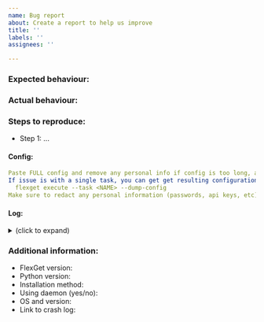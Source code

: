 ```yaml
---
name: Bug report
about: Create a report to help us improve
title: ''
labels: ''
assignees: ''

---
```


<!---
Before opening an issue, verify:

- Is this a feature request? Post it on https://feathub.com/Flexget/Flexget
- Is this an issue with webui? Make an issue over on https://github.com/Flexget/webui
- Did you recently upgrade? Look at the Change Log and Upgrade Actions to make sure that you don't need to make any changes to your config https://flexget.com/ChangeLog https://flexget.com/UpgradeActions
- Are you running FlexGet as a daemon? Stop it completely and then start it again https://flexget.com/CLI/daemon
- Did you search to see if the issue already exists? https://github.com/Flexget/Flexget/issues
- Did you fill out the issue template as completely as possible?

The issue template is here because it helps to ensure you submitted all the necessary information the first time, and allows us to more quickly review issues. Please fill it out correctly and do not ignore it, no matter how irrelevant you think it may be. Thanks in advance for your help with this!
--->

### Expected behaviour:

<!---
Please don't just say "it doesn't crash" or "it works". Explain what the expected result is.
--->

### Actual behaviour:

### Steps to reproduce:
- Step 1: ...

#### Config:
```yaml
Paste FULL config and remove any personal info if config is too long, attach the file to the ticket.
If issue is with a single task, you can get get resulting configuration by running:
  flexget execute --task <NAME> --dump-config
Make sure to redact any personal information (passwords, api keys, etc) !
```
  
#### Log:
<details>
 <summary>(click to expand)</summary>

```
paste log output here
```
</details>

### Additional information:

- FlexGet version:
- Python version:
- Installation method:
- Using daemon (yes/no):
- OS and version:
- Link to crash log:

<!---
In config and debug/crash logs, remember to redact any personal or sensitive information such as passwords, API keys, private URLs and so on.

Please verify that the following data is present before submitting your issue:

- Link to a paste service or paste above the relevant config (preferably full config, including templates if present). Please make sure the paste does not expire, if possible.
- Link to a paste service or paste above debug-level logs of the relevant task/s (use `flexget -L debug execute --tasks <Task_name>`).
- FlexGet version (use `flexget -V` to get it).
- Full Python version, for example `2.7.11` (use `python -V` to get it). 
- Installation method (pip, git install, etc).
- Whether or not you're running FlexGet as a daemon.
- OS and version.
- Attach crash log if one was generated, in addition to the debug-level log. It can be found in the directory with your config file.
--->
